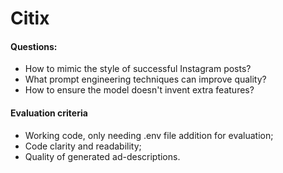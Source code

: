 # Citix

#### Questions:
- How to mimic the style of successful Instagram posts?
- What prompt engineering techniques can improve quality?
- How to ensure the model doesn't invent extra features?





#### Evaluation criteria 
- Working code, only needing .env file addition for evaluation;
- Code clarity and readability;
- Quality of generated ad-descriptions.


